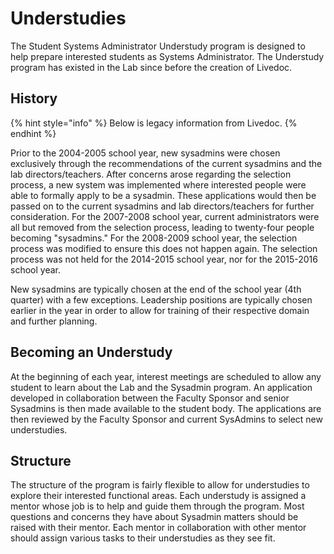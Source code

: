 # Understudies

The Student Systems Administrator Understudy program is designed to help prepare interested students as Systems Administrator.  The Understudy program has existed in the Lab since before the creation of Livedoc.

## History

{% hint style="info" %}
Below is legacy information from Livedoc.
{% endhint %}

Prior to the 2004-2005 school year, new sysadmins were chosen exclusively through the recommendations of the current sysadmins and the lab directors/teachers. After concerns arose regarding the selection process, a new system was implemented where interested people were able to formally apply to be a sysadmin. These applications would then be passed on to the current sysadmins and lab directors/teachers for further consideration. For the 2007-2008 school year, current administrators were all but removed from the selection process, leading to twenty-four people becoming "sysadmins." For the 2008-2009 school year, the selection process was modified to ensure this does not happen again. The selection process was not held for the 2014-2015 school year, nor for the 2015-2016 school year.

New sysadmins are typically chosen at the end of the school year \(4th quarter\) with a few exceptions. Leadership positions are typically chosen earlier in the year in order to allow for training of their respective domain and further planning.

## Becoming an Understudy

At the beginning of each year, interest meetings are scheduled to allow any student to learn about the Lab and the Sysadmin program. An application developed in collaboration between the Faculty Sponsor and senior Sysadmins  is then made available to the student body.  The applications are then reviewed by the Faculty Sponsor and current SysAdmins to select new understudies.

## Structure

The structure of the program is fairly flexible to allow for understudies to explore their interested functional areas.  Each understudy is assigned a mentor whose job is to help and guide them through the program.  Most questions and concerns they have about Sysadmin matters should be raised with their mentor.   Each mentor in collaboration with other mentor should assign various tasks to their understudies as they see fit.

